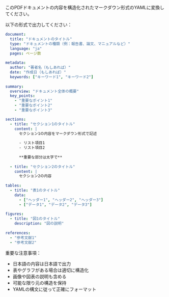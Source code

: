 このPDFドキュメントの内容を構造化されたマークダウン形式のYAMLに変換してください。

以下の形式で出力してください：

```yaml
document:
  title: "ドキュメントのタイトル"
  type: "ドキュメントの種類（例：報告書、論文、マニュアルなど）"
  language: "ja"
  pages: ページ数
  
metadata:
  author: "著者名（もしあれば）"
  date: "作成日（もしあれば）"
  keywords: ["キーワード1", "キーワード2"]
  
summary:
  overview: "ドキュメント全体の概要"
  key_points:
    - "重要なポイント1"
    - "重要なポイント2"
    - "重要なポイント3"

sections:
  - title: "セクション1のタイトル"
    content: |
      セクション1の内容をマークダウン形式で記述
      
      - リスト項目1
      - リスト項目2
      
      **重要な部分は太字で**
      
  - title: "セクション2のタイトル"
    content: |
      セクション2の内容
      
tables:
  - title: "表1のタイトル"
    data:
      - ["ヘッダー1", "ヘッダー2", "ヘッダー3"]
      - ["データ1", "データ2", "データ3"]
      
figures:
  - title: "図1のタイトル"
    description: "図の説明"
    
references:
  - "参考文献1"
  - "参考文献2"
```

重要な注意事項：
- 日本語の内容は日本語で出力
- 表やグラフがある場合は適切に構造化
- 画像や図表の説明も含める
- 可能な限り元の構造を保持
- YAMLの構文に従って正確にフォーマット